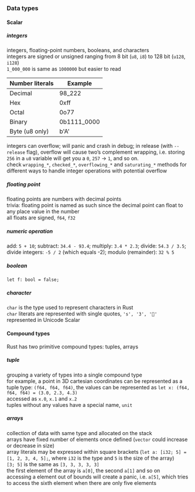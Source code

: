 
### Data types

#### Scalar

##### integers

integers, floating-point numbers, booleans, and characters<br>
integers are signed or unsigned ranging from 8 bit (`u8`, `i8`) to 128 bit (`u128`, `i128`)<br>
`1_000_000` is same as `1000000` but easier to read<br>

| Number literals |   Example   |
| --------------- | ----------- |
| Decimal         | 98_222      |
| Hex             | 0xff        |
| Octal           | 0o77        |
| Binary          | 0b1111_0000 |
| Byte (u8 only)  | b'A'        |

integers can overflow; will panic and crash in debug; in release (with `--release` flag), overflow will cause two’s complement wrapping, i.e. storing `256` in a `u8` variable will get you a `0`, `257` -> `1`, and so on.<br>
check `wrapping_*`, `checked_*`, `overflowing_*` and `saturating_*` methods for different ways to handle integer operations with potential overflow<br>

##### floating point

floating points are numbers with decimal points<br>
trivia: floating point is named as such since the decimal point can float to any place value in the number<br>
all floats are signed, `f64`, `f32`<br>

##### numeric operation

add: `5 + 10`; subtract: `34.4 - 93.4`; multiply: `3.4 * 2.3`; divide: `54.3 / 3.5`; divide integers: `-5 / 2` (which equals -2); modulo (remainder): `32 % 5`<br>

##### boolean

`let f: bool = false;`<br>

##### character

`char` is the type used to represent characters in Rust<br>
`char` literats are represented with single quotes, `'s', '3', '🥲'`<br>
represented in Unicode Scalar<br>

#### Compound types

Rust has two primitive compound types: tuples, arrays

##### tuple

grouping a variety of types into a single compound type<br>
for example, a point in 3D cartesian coordinates can be represented as a tuple type: `(f64, f64, f64)`, the values can be represented as `let x: (f64, f64, f64) = (3.0, 2.3, 4.3)`<br>
accessed as `x.0`, `x.1` and `x.2`<br>
tuples without any values have a special name, `unit`<br>

##### arrays

collection of data with same type and allocated on the stack<br>
arrays have fixed number of elements once defined (`vector` could increase or decrease in size)<br>
array literals may be expressed within square brackets (`let a: [i32; 5] = [1, 2, 3, 4, 5];`, where `i32` is the type and `5` is the size of the array)<br>
`[3; 5]` is the same as `[3, 3, 3, 3, 3]`<br>
the first element of the array is `a[0]`, the second `a[1]` and so on<br>
accessing a element out of bounds will create a panic, i.e. `a[5]`, which tries to access the sixth element when there are only five elements<br>